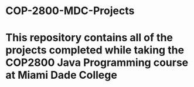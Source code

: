 # COP-2800-MDC-Projects
# This repository contains all of the projects completed while taking the COP2800 Java Programming course at Miami Dade College
